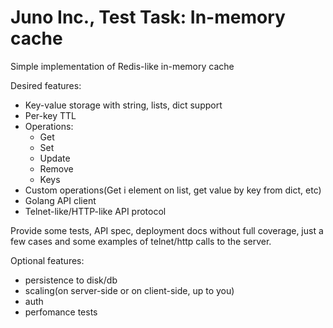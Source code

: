 # Juno Inc., Test Task: In-memory cache

Simple implementation of Redis-like in-memory cache

Desired features:
- Key-value storage with string, lists, dict support
- Per-key TTL
- Operations:
  - Get
  - Set
  - Update
  - Remove
  - Keys
- Custom operations(Get i element on list, get value by key from dict, etc)
- Golang API client
- Telnet-like/HTTP-like API protocol

Provide some tests, API spec, deployment docs without full coverage, just a few cases and some examples of telnet/http calls to the server. 

Optional features:
- persistence to disk/db
- scaling(on server-side or on client-side, up to you)
- auth
- perfomance tests
